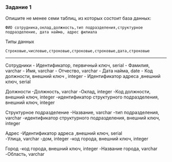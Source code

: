 

### Задание 1

Опишите не менее семи таблиц, из которых состоит база данных:

```
ФИО сотрудника,оклад,должность,тип подразделения,структурное подразделение, дата найма, адрес филиала
```

Типы данных 

```
Строковые,числовые,строковые,строковые,строковые,дата,строковые
```

---

Сотрудники
    - Идентификатор, первичный ключ, serial
    - Фамилия, varchar
    - Имя, varchar
    - Отчество, varchar
    - Дата найма, date
    - Код должности, внешний ключ , integer
    - Идентификатор адреса ,внешний ключ, serial   


Должности
    -Должность, varchar
    -Оклад, integer
    -Код должности, внешний ключ, integer
    -идентификатор структурного подразделения, внешний ключ, integer


Структурное подразделение
    -Название, varchar
    -тип подразделения, varchar
    -идентификатор структурного подразделения, внешний ключ, integer


Адрес
    -Идентификатор адреса ,внешний ключ, serial   
    -Улица, varchar
    -дом, integer
    -код города, внешний ключ, integer 


Город
    -код города, внешний ключ, integer
    -Название города, varchar
    -Область, varchar


























